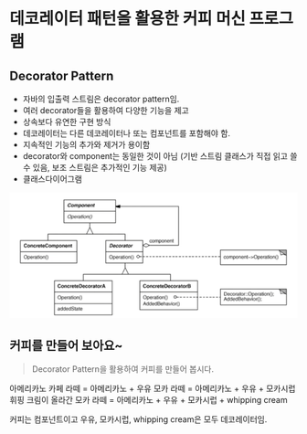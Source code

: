 # 데코레이터 패턴을 활용한 커피 머신 프로그램

## Decorator Pattern

- 자바의 입출력 스트림은 decorator pattern임.
- 여러 decorator들을 활용하여 다양한 기능을 제고
- 상속보다 유연한 구현 방식
- 데코레이터는 다른 데코레이터나 또는 컴포넌트를 포함해야 함.
- 지속적인 기능의 추가와 제거가 용이함
- decorator와 component는 동일한 것이 아님 (기반 스트림 클래스가 직접 읽고 쓸 수 있음, 보조 스트림은 추가적인 기능 제공)
- 클래스다이어그램

![Untitled](Untitled.png)

## 커피를 만들어 보아요~

> Decorator Pattern을 활용하여 커피를 만들어 봅시다.

아메리카노
카페 라떼 = 아메리카노 + 우유
모카 라떼 = 아메리카노 + 우유 + 모카시럽
휘핑 크림이 올라간 모카 라떼 = 아메리카노 + 우유 + 모카시럽 + whipping cream

커피는 컴포넌트이고 우유, 모카시럽, whipping cream은 모두 데코레이터임.
>